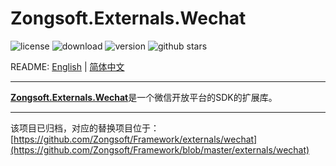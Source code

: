 # Zongsoft.Externals.Wechat

![license](https://img.shields.io/github/license/Zongsoft/Zongsoft.Externals.Wechat) ![download](https://img.shields.io/nuget/dt/Zongsoft.Externals.Wechat) ![version](https://img.shields.io/github/v/release/Zongsoft/Zongsoft.Externals.Wechat?include_prereleases) ![github stars](https://img.shields.io/github/stars/Zongsoft/Zongsoft.Externals.Wechat?style=social)

README: [English](https://github.com/Zongsoft/Zongsoft.Externals.Wechat/blob/master/README.md) | [简体中文](https://github.com/Zongsoft/Zongsoft.Externals.Wechat/blob/master/README-zh_CN.md)

-----

[**Zongsoft.Externals.Wechat**](https://github.com/Zongsoft/Zongsoft.Externals.Wechat)是一个微信开放平台的SDK的扩展库。

-----

该项目已归档，对应的替换项目位于：[https://github.com/Zongsoft/Framework/externals/wechat](https://github.com/Zongsoft/Framework/blob/master/externals/wechat)
